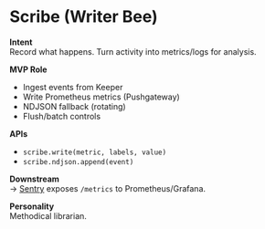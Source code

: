 # Scribe (Writer Bee)

**Intent**  
Record what happens. Turn activity into metrics/logs for analysis.

**MVP Role**  
- Ingest events from Keeper
- Write Prometheus metrics (Pushgateway)
- NDJSON fallback (rotating)
- Flush/batch controls

**APIs**  
- `scribe.write(metric, labels, value)`
- `scribe.ndjson.append(event)`

**Downstream**  
→ [Sentry](sentry.md) exposes `/metrics` to Prometheus/Grafana.

**Personality**  
Methodical librarian.
